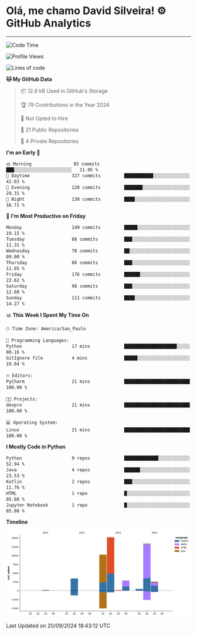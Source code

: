 
# Olá, me chamo David Silveira! ⚙️ GitHub Analytics

---
<!--START_SECTION:waka-->
![Code Time](http://img.shields.io/badge/Code%20Time-206%20hrs%2014%20mins-blue)

![Profile Views](http://img.shields.io/badge/Profile%20Views-16-blue)

![Lines of code](https://img.shields.io/badge/From%20Hello%20World%20I%27ve%20Written-48.5%20thousand%20lines%20of%20code-blue)

**🐱 My GitHub Data** 

> 📦 12.6 kB Used in GitHub's Storage 
 > 
> 🏆 79 Contributions in the Year 2024
 > 
> 🚫 Not Opted to Hire
 > 
> 📜 21 Public Repositories 
 > 
> 🔑 4 Private Repositories 
 > 
**I'm an Early 🐤** 

```text
🌞 Morning                93 commits          ███░░░░░░░░░░░░░░░░░░░░░░   11.95 % 
🌆 Daytime                327 commits         ███████████░░░░░░░░░░░░░░   42.03 % 
🌃 Evening                228 commits         ███████░░░░░░░░░░░░░░░░░░   29.31 % 
🌙 Night                  130 commits         ████░░░░░░░░░░░░░░░░░░░░░   16.71 % 
```
📅 **I'm Most Productive on Friday** 

```text
Monday                   149 commits         █████░░░░░░░░░░░░░░░░░░░░   19.15 % 
Tuesday                  88 commits          ███░░░░░░░░░░░░░░░░░░░░░░   11.31 % 
Wednesday                70 commits          ██░░░░░░░░░░░░░░░░░░░░░░░   09.00 % 
Thursday                 86 commits          ███░░░░░░░░░░░░░░░░░░░░░░   11.05 % 
Friday                   176 commits         ██████░░░░░░░░░░░░░░░░░░░   22.62 % 
Saturday                 98 commits          ███░░░░░░░░░░░░░░░░░░░░░░   12.60 % 
Sunday                   111 commits         ████░░░░░░░░░░░░░░░░░░░░░   14.27 % 
```


📊 **This Week I Spent My Time On** 

```text
🕑︎ Time Zone: America/Sao_Paulo

💬 Programming Languages: 
Python                   17 mins             ████████████████████░░░░░   80.16 % 
GitIgnore file           4 mins              █████░░░░░░░░░░░░░░░░░░░░   19.84 % 

🔥 Editors: 
PyCharm                  21 mins             █████████████████████████   100.00 % 

🐱‍💻 Projects: 
devpro                   21 mins             █████████████████████████   100.00 % 

💻 Operating System: 
Linux                    21 mins             █████████████████████████   100.00 % 
```

**I Mostly Code in Python** 

```text
Python                   9 repos             █████████████░░░░░░░░░░░░   52.94 % 
Java                     4 repos             ██████░░░░░░░░░░░░░░░░░░░   23.53 % 
Kotlin                   2 repos             ███░░░░░░░░░░░░░░░░░░░░░░   11.76 % 
HTML                     1 repo              █░░░░░░░░░░░░░░░░░░░░░░░░   05.88 % 
Jupyter Notebook         1 repo              █░░░░░░░░░░░░░░░░░░░░░░░░   05.88 % 
```



**Timeline**

![Lines of Code chart](https://raw.githubusercontent.com/DavidSilveira80/DavidSilveira80/master/assets/bar_graph.png)


 Last Updated on 20/09/2024 18:43:12 UTC
<!--END_SECTION:waka-->


